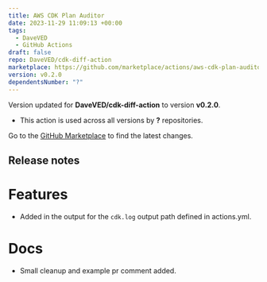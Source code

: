 ```yaml
---
title: AWS CDK Plan Auditor
date: 2023-11-29 11:09:13 +00:00
tags:
  - DaveVED
  - GitHub Actions
draft: false
repo: DaveVED/cdk-diff-action
marketplace: https://github.com/marketplace/actions/aws-cdk-plan-auditor
version: v0.2.0
dependentsNumber: "?"
---
```



Version updated for **DaveVED/cdk-diff-action** to version **v0.2.0**.
- This action is used across all versions by **?** repositories.

Go to the [GitHub Marketplace](https://github.com/marketplace/actions/aws-cdk-plan-auditor) to find the latest changes.

## Release notes

# Features
- Added in the output for the `cdk.log` output path defined in actions.yml.

# Docs
- Small cleanup and example pr comment added. 
